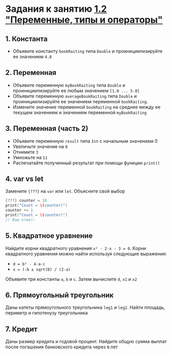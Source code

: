 # Задания к занятию [1.2 "Переменные, типы и операторы"](./1.2_Variables%2C_types_and_operators.md)

## 1. Константа
- Объявите константу `bookRaiting` типа `Double` и проинициилизируйте ее значением `4.8`

## 2. Переменная
- Объявите переменную `myBookRaiting` типа `Double` и проинициилизируйте ее любым значением `[1.0 ... 5.0]` 
- Объявите переменную `averageBookRaiting` типа `Double` и проинициилизируйте ее значением переменной `bookRaiting`. 
- Измените значение переменной `bookRaiting` на среднее между ее текущем значением и значением переменной `myBookRaiting`

## 3. Переменная (часть 2)
- Объявите переменную `result` типа `Int` с начальным значением 0
- Увеличьте значение на `8`
- Отнимите `3`
- Умножьте на `11`
- Распечатайте полученный результат при помощи функции `print()`

## 4. var vs let
Замените `{???}` на `var` или `let`. Объясните свой выбор
```swift
{???} counter = 10
print("Count = \(counter)")
counter += 1
print("Count = \(counter)")
// Ваш ответ: 
```

## 5. Квадратное уравнение
Найдите корни квадратного уравнения `x² - 2⋅x - 3 = 0`. Корни квадратного уравнения можно найти используя следующие выражения:
- `d = b² - 4⋅a⋅c`
- `x = (-b ± sqrt(D) / (2⋅a)`

Объявите три константы `a`, `b` и `c`. Затем вычислите `d`, `x1` и `x2`

## 6. Прямоугольный треугольник
Даны катеты прямоугольного треугольника `leg1` и `leg2`. Найти площадь, периметр и гипотенузу треугольника

## 7. Кредит
Даны размер кредита и годовой процент. Найдите общую сумма выплат после погашения банковского кредита через `N` лет